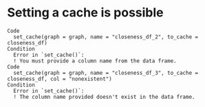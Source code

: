 # Setting a cache is possible

    Code
      set_cache(graph = graph, name = "closeness_df_2", to_cache = closeness_df)
    Condition
      Error in `set_cache()`:
      ! You must provide a column name from the data frame.
    Code
      set_cache(graph = graph, name = "closeness_df_3", to_cache = closeness_df, col = "nonexistent")
    Condition
      Error in `set_cache()`:
      ! The column name provided doesn't exist in the data frame.

